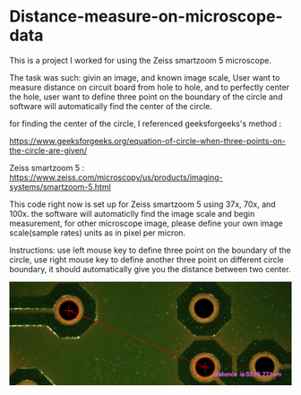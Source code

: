 # Distance-measure-on-microscope-data

This is a project I worked for using the Zeiss smartzoom 5 microscope. 

The task was such: givin an image, and known image scale, User want to measure distance on circuit board from hole to hole, and to perfectly center the hole, user want to define three point on the boundary of the circle and software will automatically find the center of the circle. 

for finding the center of the circle, I referenced geeksforgeeks's method :

https://www.geeksforgeeks.org/equation-of-circle-when-three-points-on-the-circle-are-given/

Zeiss smartzoom 5 : https://www.zeiss.com/microscopy/us/products/imaging-systems/smartzoom-5.html

This code right now is set up for Zeiss smartzoom 5 using 37x, 70x, and 100x. the software will automaticlly find the image scale and begin measurement, for other microscope image, please define your own image scale(sample rates) units as in pixel per micron.

Instructions: use left mouse key to define three point on the boundary of the circle, use right mouse key to define another three point on different circle boundary, it should automatically give you the distance between two center.

![](img.PNG)



